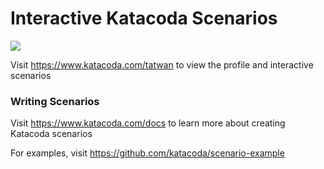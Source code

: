 # Interactive Katacoda Scenarios

[![](http://shields.katacoda.com/katacoda/tatwan/count.svg)](https://www.katacoda.com/tatwan "Get your profile on Katacoda.com")

Visit https://www.katacoda.com/tatwan to view the profile and interactive scenarios

### Writing Scenarios
Visit https://www.katacoda.com/docs to learn more about creating Katacoda scenarios

For examples, visit https://github.com/katacoda/scenario-example
